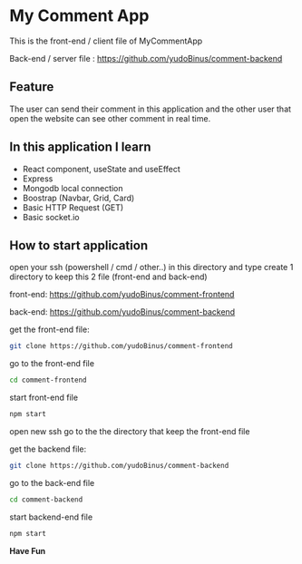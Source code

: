 # My Comment App
This is the front-end / client file of MyCommentApp

Back-end / server file : https://github.com/yudoBinus/comment-backend

## Feature
The user can send their comment in this application and the other user that open the website can see other comment in real time.

## In this application I learn
- React component, useState and useEffect
- Express
- Mongodb local connection
- Boostrap (Navbar, Grid, Card)
- Basic HTTP Request (GET)
- Basic socket.io

## How to start application
open your ssh (powershell / cmd / other..) in this directory and type 
create 1 directory to keep this 2 file (front-end and back-end)

front-end: https://github.com/yudoBinus/comment-frontend

back-end: https://github.com/yudoBinus/comment-backend

get the front-end file:
```sh
git clone https://github.com/yudoBinus/comment-frontend
```

go to the front-end file
```sh 
cd comment-frontend
```

start front-end file
```sh
npm start
```
open new ssh
go to the the directory that keep the front-end file

get the backend file:
```sh
git clone https://github.com/yudoBinus/comment-backend
```

go to the back-end file
```sh 
cd comment-backend
```
start backend-end file
```sh
npm start
```

**Have Fun**


